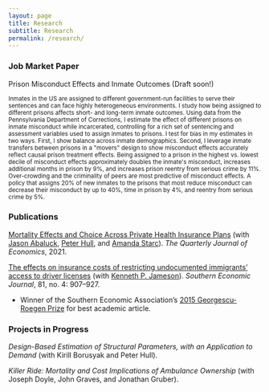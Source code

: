 ```yaml
---
layout: page
title: Research
subtitle: Research
permalink: /research/
---
```


### Job Market Paper

Prison Misconduct Effects and Inmate Outcomes (Draft soon!)

<!-- <small></small> -->
<!-- 

[Prison Misconduct Effects and Inmate Outcomes](https://www.dropbox.com/scl/fi/6wbsdfzrnhj2ha9wwshuo/Caceres-Bravo-JMP-Draft.pdf?rlkey=3zcsr6p0k32px8e0mnieoxxac&st=vqh4lgws&dl=0)

Inmates in the US are assigned to different government-run facilities to serve their sentences and can face highly heterogeneous environments. I study how being assigned to different prisons affects short- and long-term inmate outcomes. Using data from the Pennsylvania Department of Corrections, I estimate the effect of different prisons on inmate misconduct while incarcerated, controlling for a rich set of sentencing and assessment variables used to assign inmates to prisons. I test for bias in my estimates in two ways. First, I show balance across inmate demographics. Second, I leverage inmate transfers between prisons in a "movers" design to show misconduct effects accurately reflect causal prison treatment effects. Being assigned to a prison in the highest vs. lowest decile of misconduct effects approximately doubles the inmate's misconduct, increases additional months in prison by 9%, and increases prison reentry from serious crime by 11%. Over-crowding and the criminality of peers are most predictive of misconduct effects. A policy that assigns 20% of new inmates to the prisons that most reduce misconduct can decrease their misconduct by up to 40%, time in prison by 4%, and reentry from serious crime by 5%.

-->

<small>
Inmates in the US are assigned to different government-run facilities to serve their sentences and can face highly heterogeneous environments. I study how being assigned to different prisons affects short- and long-term inmate outcomes. Using data from the Pennsylvania Department of Corrections, I estimate the effect of different prisons on inmate misconduct while incarcerated, controlling for a rich set of sentencing and assessment variables used to assign inmates to prisons. I test for bias in my estimates in two ways. First, I show balance across inmate demographics. Second, I leverage inmate transfers between prisons in a "movers" design to show misconduct effects accurately reflect causal prison treatment effects. Being assigned to a prison in the highest vs. lowest decile of misconduct effects approximately doubles the inmate's misconduct, increases additional months in prison by 9%, and increases prison reentry from serious crime by 11%. Over-crowding and the criminality of peers are most predictive of misconduct effects. A policy that assigns 20% of new inmates to the prisons that most reduce misconduct can decrease their misconduct by up to 40%, time in prison by 4%, and reentry from serious crime by 5%.
</small>

### Publications

[Mortality Effects and Choice Across Private Health Insurance Plans](https://academic.oup.com/qje/article-abstract/136/3/1557/6270892) (with [Jason Abaluck](https://faculty.som.yale.edu/jasonabaluck/), [Peter Hull](https://about.peterhull.net), and [Amanda Starc](https://sites.google.com/site/amandastarc/)). _The Quarterly Journal of Economics_, 2021.

[The effects on insurance costs of restricting undocumented immigrants’ access to driver licenses](http://onlinelibrary.wiley.com/doi/10.1002/soej.12022/full) (with [Kenneth P. Jameson](http://content.csbs.utah.edu/~jameson)). _Southern Economic Journal_, 81, no. 4: 907–927.
- Winner of the Southern Economic Association’s [2015 Georgescu-Roegen Prize](https://www.southerneconomic.org/the-georgescu-roegen-prize) for best academic article.

### Projects in Progress

_Design-Based Estimation of Structural Parameters, with an Application to Demand_ (with Kirill Borusyak and Peter Hull).

_Killer Ride: Mortality and Cost Implications of Ambulance Ownership_ (with Joseph Doyle, John Graves, and Jonathan Gruber).
